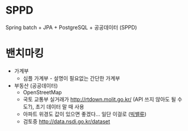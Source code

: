 # SPPD
Spring batch + JPA + PostgreSQL + 공공데이터 (SPPD)

# 밴치마킹
- 가계부
  - 심플 가계부 - 설명이 필요없는 간단한 가계부
- 부동산 (공공데이터)
  - OpenStreetMap
  - 국토 교통부 실거래가 http://rtdown.molit.go.kr/ (API 쓰지 않아도 될 수도?), 초기 데이터 말 때 사용
  - 아파트 위경도 값이 있으면 좋겠다... 일단 이걸로 ([빅밸류](https://www.findatamall.or.kr/fsec/dataProd/generalDataProdDetail.do?cmnx=44&goods_id=b1dc08c0-6d9a-11ea-add2-c3b93f9f0784))
  - 검토중 http://data.nsdi.go.kr/dataset
